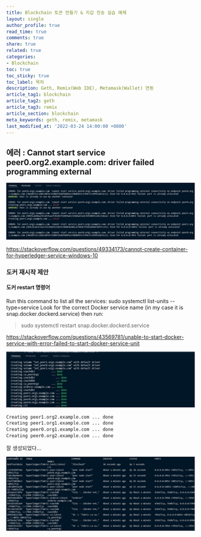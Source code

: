 ```yaml
---
title: Blockchain 토큰 만들기 & 지갑 전송 실습 예제
layout: single
author_profile: true
read_time: true
comments: true
share: true
related: true
categories:
- Blockchain
toc: true
toc_sticky: true
toc_label: 목차
description: Geth, Remix(Web IDE), Metamask(Wallet) 연동
article_tag1: blockchain
article_tag2: geth
article_tag3: remix
article_section: blockchain
meta_keywords: geth, remix, metamask
last_modified_at: '2022-03-24 14:00:00 +0800'
---
```


## 에러 : Cannot start service peer0.org2.example.com: driver failed programming external

 ![img](/assets/images/hyperledger/1.hyperledger.jpg "hyperledger")

https://stackoverflow.com/questions/49334173/cannot-create-container-for-hyperledger-service-windows-10

### 도커 재시작 제안

#### 도커 restart 명령어

Run this command to list all the services:
sudo systemctl list-units --type=service
Look for the correct Docker service name (in my case it is snap.docker.dockerd.service) then run:
> sudo systemctl restart snap.docker.dockerd.service

https://stackoverflow.com/questions/43569781/unable-to-start-docker-service-with-error-failed-to-start-docker-service-unit


![img](/assets/images/hyperledger/2.hyperledger.jpg "hyperledger")

```cmd
Creating peer1.org2.example.com ... done
Creating peer1.org1.example.com ... done
Creating peer0.org1.example.com ... done
Creating peer0.org2.example.com ... done
```
잘 생성되었다…

![img](/assets/images/hyperledger/3.hyperledger.jpg "hyperledger")
